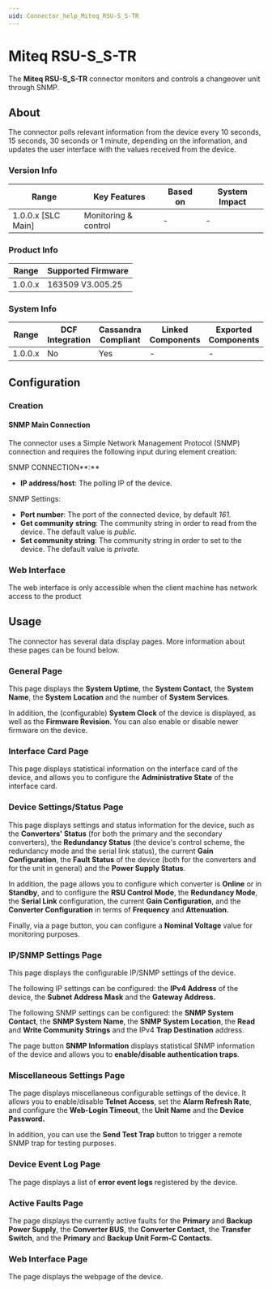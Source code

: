 ```yaml
---
uid: Connector_help_Miteq_RSU-S_S-TR
---
```


# Miteq RSU-S_S-TR

The **Miteq RSU-S_S-TR** connector monitors and controls a changeover unit through SNMP.

## About

The connector polls relevant information from the device every 10 seconds, 15 seconds, 30 seconds or 1 minute, depending on the information, and updates the user interface with the values received from the device.

### Version Info

| **Range**            | **Key Features**     | **Based on** | **System Impact** |
|----------------------|----------------------|--------------|-------------------|
| 1.0.0.x [SLC Main]   | Monitoring & control | -            | -                 |

### Product Info

| Range     | Supported Firmware     |
|-----------|------------------------|
| 1.0.0.x   | 163509 V3.005.25       |

### System Info

| Range     | DCF Integration     | Cassandra Compliant     | Linked Components     | Exported Components     |
|-----------|---------------------|-------------------------|-----------------------|-------------------------|
| 1.0.0.x   | No                  | Yes                     | -                     | -                       |

## Configuration

### Creation

#### SNMP Main Connection

The connector uses a Simple Network Management Protocol (SNMP) connection and requires the following input during element creation:

SNMP CONNECTION**:**

- **IP address/host**: The polling IP of the device.

SNMP Settings:

- **Port number**: The port of the connected device, by default *161.*
- **Get community** **string**: The community string in order to read from the device. The default value is *public.*
- **Set community string**: The community string in order to set to the device. The default value is *private.*

### Web Interface

The web interface is only accessible when the client machine has network access to the product

## Usage

The connector has several data display pages. More information about these pages can be found below.

### General Page

This page displays the **System** **Uptime**, the **System Contact**, the **System** **Name**, the **System** **Location** and the number of **System Services**.

In addition, the (configurable) **System Clock** of the device is displayed, as well as the **Firmware Revision**. You can also enable or disable newer firmware on the device.

### Interface Card Page

This page displays statistical information on the interface card of the device, and allows you to configure the **Administrative State** of the interface card.

### Device Settings/Status Page

This page displays settings and status information for the device, such as the **Converters' Status** (for both the primary and the secondary converters), the **Redundancy Status** (the device's control scheme, the redundancy mode and the serial link status), the current **Gain Configuration**, the **Fault Status** of the device (both for the converters and for the unit in general) and the **Power Supply Status**.

In addition, the page allows you to configure which converter is **Online** or in **Standby**, and to configure the **RSU Control Mode**, the **Redundancy Mode**, the **Serial Link** configuration, the current **Gain Configuration**, and the **Converter Configuration** in terms of **Frequency** and **Attenuation.**

Finally, via a page button, you can configure a **Nominal Voltage** value for monitoring purposes.

### IP/SNMP Settings Page

This page displays the configurable IP/SNMP settings of the device.

The following IP settings can be configured: the **IPv4 Address** of the device, the **Subnet Address Mask** and the **Gateway Address.**

The following SNMP settings can be configured: the **SNMP System Contact**, the **SNMP System Name**, the **SNMP System Location**, the **Read** and **Write Community Strings** and the IPv4 **Trap Destination** address.

The page button **SNMP Information** displays statistical SNMP information of the device and allows you to **enable/disable authentication traps**.

### Miscellaneous Settings Page

The page displays miscellaneous configurable settings of the device. It allows you to enable/disable **Telnet Access**, set the **Alarm Refresh Rate**, and configure the **Web-Login Timeout**, the **Unit Name** and the **Device Password.**

In addition, you can use the **Send Test Trap** button to trigger a remote SNMP trap for testing purposes.

### Device Event Log Page

The page displays a list of **error event logs** registered by the device.

### Active Faults Page

The page displays the currently active faults for the **Primary** and **Backup Power Supply**, the **Converter BUS**, the **Converter Contact**, the **Transfer Switch**, and the **Primary** and **Backup Unit Form-C Contacts.**

### Web Interface Page

The page displays the webpage of the device.
